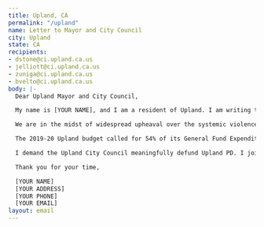 ```yaml
---
title: Upland, CA
permalink: "/upland"
name: Letter to Mayor and City Council
city: Upland
state: CA
recipients:
- dstone@ci.upland.ca.us
- jelliott@ci.upland.ca.us
- zuniga@ci.upland.ca.us
- bvelto@ci.upland.ca.us
body: |-
  Dear Upland Mayor and City Council,

  My name is [YOUR NAME], and I am a resident of Upland. I am writing to demand that the City Council adopt a budget that prioritizes community wellbeing and redirects funding away from the police.

  We are in the midst of widespread upheaval over the systemic violence of policing. This, combined with a global pandemic with severe economic consequences, brings the issue of police budgeting to the forefront.

  The 2019-20 Upland budget called for 54% of its General Fund Expenditure ($22.6 million of $41.9 million) to go towards the Upland Police Department, an even larger proportion than cities like Oakland (41%) and Houston (32%). Furthermore, the majority of the 460K increase to the maintenance and operations budget belonged to the police, even as communities have become safer in Upland and nationwide.

  I demand the Upland City Council meaningfully defund Upland PD. I join the calls of those across the country demanding a budget that adequately and effectively meets the needs of its citizens during this trying and uncertain time.

  Thank you for your time,

  [YOUR NAME]
  [YOUR ADDRESS]
  [YOUR PHONE]
  [YOUR EMAIL]
layout: email
---
```


